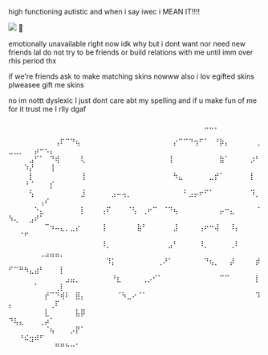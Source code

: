 
high functioning autistic and when i say iwec i MEAN IT!!!!

![](https://komarev.com/ghpvc/?username=partiesareforlosers&color=20a2f5&label=my+lab+subjects) 🍔

emotionally unavailable right now idk why but i dont want nor need new friends lal do not try to be friends or build relations with me until imm over rhis period thx

if we're friends ask to make matching skins nowww also i lov egifted skins plweasee gift me skins

no im nottt dyslexic I just dont care abt my spelling and if u make fun of me for it trust me I rlly dgaf

⠀⠀⠀⠀⠀⠀⠀⠀⠀⠀⠀⠀⠀⠀⠀⠀⠀⠀⠀⠀⠀⠀⠀⠀⠀⠀⠀⠀⠀⠀⠀⠀⠀⠀⠀⠀⠀⠀⣀⣀⡀⠀⠀⠀⠀⠀⠀⠀⠀⠀⠀⠀⠀⠀⠀⠀⠀⠀⠀⠀
⠀⠀⠀⠀⠀⠀⠀⠀⠀⢠⠏⠉⠙⢦⠀⠀⠀⠀⠀⠀⠀⠀⠀⠀⠀⠀⠀⠀⠀⠀⠀⠀⡔⠉⠉⠙⢲⠋⠁⠀⠘⡷⡄⠀⠀⠀⠀⠀⢀⣀⣀⡀⠀⠀⡴⠒⠢⡄⠀⠀
⠀⠀⠀⠀⣠⠋⠁⠀⠙⢾⠀⠀⠀⠀⢇⠀⠀⠀⠀⠀⠀⠀⠀⠀⠀⠀⠀⠀⠀⠀⠀⢸⠀⠀⠀⠀⠀⠀⠀⠀⠀⣷⠁⠀⠀⠀⠀⡰⠃⠀⠀⠀⠱⡜⠀⠀⠀⢸⠀⠀
⠀⠀⠀⠀⡇⠀⠀⠀⠀⠀⠀⠀⠀⠀⢸⠀⠀⠀⠀⠀⠀⠀⠀⠀⠀⠀⠀⠀⠀⠀⠀⠀⠳⣄⠀⠀⠀⠀⠀⣀⡞⠁⠀⠀⠀⠀⠀⡇⠀⠀⠀⠀⠘⠈⠀⠀⠀⡎⠀⠀
⠀⠀⠀⠀⢣⠀⠀⠀⠀⠀⠀⠀⠀⠀⣸⠀⠀⠀⠀⠀⣠⠤⢤⡀⠀⠀⠀⠀⠀⠀⠀⠀⠀⠀⠃⣠⡤⠖⠋⠁⠀⠀⠀⠀⠀⠀⠀⠹⡀⠀⠀⠀⠀⠀⠀⢠⠎⠀⠀⠀
⠀⠀⠀⠀⠀⠑⣄⠀⠀⠀⠀⠀⠀⠀⡇⠀⠀⠀⢠⠏⠀⠀⠀⠈⢣⠀⢀⠖⠉⠀⠈⠙⢦⠀⠀⠀⠀⠀⠀⠀⠀⡤⠒⣄⠀⠀⠀⠀⠈⠳⢄⠀⠀⣠⠞⠁⠀⠀⠀⠀
⠀⠀⠀⠀⠀⠀⠀⠉⠲⠤⣄⡀⣀⡔⠀⠀⠀⠀⢸⠀⠀⠀⠀⠀⠀⣷⠃⠀⠀⠀⠀⠀⣸⠀⠀⠀⠀⢠⠖⠒⢼⠀⠀⠸⡄⠀⠀⠀⠀⠀⠀⠈⠋⠀⠀⠀⠀⠀⠀⠀
⠀⠀⠀⠀⠀⠀⠀⠀⠀⠀⠀⠀⠀⠀⠀⠀⠀⠀⠸⡀⠀⠀⠀⠀⠀⠀⠀⠀⠀⠀⠀⣠⠃⠀⠀⠀⠀⠸⡀⠀⠀⠀⠀⢀⠇⠀⠀⠀⠀⠀⠀⠀⠀⠀⠀⢀⣠⣤⣤⡀
⠀⠀⠀⠀⠀⠀⠀⠀⠀⠀⠀⠀⠀⠀⠀⠀⠀⠀⠀⠹⡅⠀⠀⠀⠀⠀⠀⠀⠀⢀⠜⠁⠀⠀⠀⠀⠀⠀⠙⢦⡀⠀⠀⡼⠀⠀⠀⠀⡾⠋⠉⠛⠳⣄⣴⠃⠀⠀⠀⡇
⠀⠀⠀⠀⠀⠀⠀⠀⠀⠀⠀⣠⣤⡀⠀⠀⠀⠀⠀⠀⠘⣆⠀⠀⠀⠀⢀⡠⠊⠁⠀⠀⠀⠀⠀⠀⠀⠀⠀⠀⠀⠉⠉⠀⠀⠀⠀⠀⡇⠀⠀⠀⠀⠀⠁⠀⠀⠀⢀⡇
⠀⠀⠀⠀⠀⠀⠀⡞⠉⠙⢾⠇⠀⣿⡄⠀⠀⠀⠀⠀⠀⠈⠳⣀⠔⠈⠁⠀⠀⠀⠀⠀⠀⠀⠀⠀⠀⠀⠀⠀⠀⠀⠀⠀⠀⠀⠀⠀⠹⡄⠀⠀⠀⠀⠀⠀⠀⢀⠏⠀
⠀⠀⠀⠀⠀⠀⠀⣇⠀⠀⠀⠀⠀⣧⡿⠀⠀⠀⠀⠀⠀⠀⠀⠀⠀⠀⠀⠀⠀⠀⠀⠀⠀⠀⠀⠀⠀⠀⠀⠀⠀⠀⠀⠀⠀⠀⠀⠀⠀⠙⢧⣄⠀⠀⠀⢀⡴⠁⠀⠀
⠀⠀⠀⠀⠀⠀⠀⠈⢦⠀⠀⠀⡠⡟⠁⠀⠀⠀⠀⠀⠀⠀⠀⠀⠀⠀⠀⠀⠀⠀⠀⠀⠀⠀⠀⠀⠀⠀⠀⠀⠀⠀⠀⠀⠀⠀⠀⠀⠀⠀⠀⠘⠮⣲⠾⠋⠀⠀⠀⠀
⠀⠀⠀⠀⠀⠀⠀⠀⠀⠛⠛⠓⠒⠁⠀⠀⠀⠀⠀⠀⠀⠀⠀⠀⠀⠀⠀⠀⠀⠀⠀⠀⠀⠀⠀⠀⠀⠀⠀⠀⠀⠀⠀⠀⠀⠀⠀⠀⠀⠀⠀⠀⠀⠀⠀⠀⠀⠀⠀⠀⠀⠀⠀⠀⠀⠀⠀⠀⠀⠀⠀⠀⠀⠀⠀⠀⠀⠀⠀⠀⠀⠀⠀
